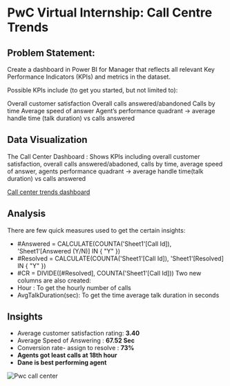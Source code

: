 # PwC Virtual Internship: Call Centre Trends

## Problem Statement:
Create a dashboard in Power BI for Manager that reflects all relevant Key Performance Indicators (KPIs) and metrics in the dataset.

Possible KPIs include (to get you started, but not limited to):

Overall customer satisfaction
Overall calls answered/abandoned
Calls by time
Average speed of answer
Agent’s performance quadrant -> average handle time (talk duration) vs calls answered

## Data Visualization
The Call Center Dashboard : Shows KPIs including overall customer satisfaction, overall calls answered/abadoned, calls by time, average speed of answer, agents performance quadrant -> average handle time(talk duration) vs calls answered

[Call center trends dashboard](https://app.powerbi.com/reportEmbed?reportId=ecf91857-9f21-439e-a1f7-f4bfdb1c55c1&autoAuth=true&ctid=18ad1c71-54c7-423e-bef1-c92c52084505)

## Analysis
There are few quick measures used to get the certain insights:

- #Answered =  CALCULATE(COUNTA('Sheet1'[Call Id]), 'Sheet1'[Answered (Y/N)] IN { "Y" })
- #Resolved = CALCULATE(COUNTA('Sheet1'[Call Id]), 'Sheet1'[Resolved] IN { "Y" })
- #CR = DIVIDE([#Resolved], COUNTA('Sheet1'[Call Id]))
Two new columns are also created:
- Hour : To get the hourly number of calls
- AvgTalkDuration(sec): To get the time average talk duration in seconds 

## Insights
- Average customer satisfaction rating: **3.40**
- Average Speed of Answering          : **67.52 Sec**
- Conversion rate- assign to resolve  : **73%**
- **Agents got least calls at 18th hour**
- **Dane is best performing agent**

![Pwc call center](https://user-images.githubusercontent.com/53168269/213384177-25f248fe-d6b0-4712-98c3-c1944f9a8971.JPG)
